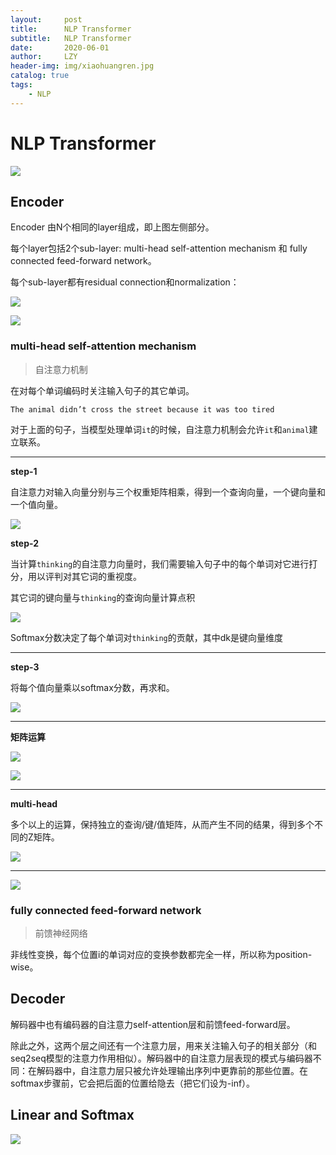 ```yaml
---
layout:     post
title:      NLP Transformer
subtitle:   NLP Transformer
date:       2020-06-01
author:     LZY
header-img: img/xiaohuangren.jpg
catalog: true
tags:
    - NLP
---
```


# NLP Transformer

![](/img/31a961ee467928619d14ar.jpg)


## Encoder

Encoder 由N个相同的layer组成，即上图左侧部分。

每个layer包括2个sub-layer: multi-head self-attention mechanism 和 fully connected feed-forward network。

每个sub-layer都有residual connection和normalization：


![](/img/8889.png)



![](/img/100006a6.jpg)

### multi-head self-attention mechanism

> 自注意力机制


在对每个单词编码时关注输入句子的其它单词。

`The animal didn’t cross the street because it was too tired`

对于上面的句子，当模型处理单词`it`的时候，自注意力机制会允许`it`和`animal`建立联系。

---

**step-1**

自注意力对输入向量分别与三个权重矩阵相乘，得到一个查询向量，一个键向量和一个值向量。

![](/img/q14930.jpg)


**step-2**

当计算`thinking`的自注意力向量时，我们需要输入句子中的每个单词对它进行打分，用以评判对其它词的重视度。

其它词的键向量与`thinking`的查询向量计算点积

![](/img/q15202.jpg)

Softmax分数决定了每个单词对`thinking`的贡献，其中dk是键向量维度

---

**step-3**

将每个值向量乘以softmax分数，再求和。

![](/img/q15564.jpg)


---


**矩阵运算**

![](/img/111q3.jpg)

![](/img/qddddv4.jpg)

---

**multi-head**

多个以上的运算，保持独立的查询/键/值矩阵，从而产生不同的结果，得到多个不同的Z矩阵。

![](/img/7009086.jpg)

---

![](/img/ef7009206.jpg)


### fully connected feed-forward network

> 前馈神经网络

非线性变换，每个位置i的单词对应的变换参数都完全一样，所以称为position-wise。

## Decoder

解码器中也有编码器的自注意力self-attention层和前馈feed-forward层。

除此之外，这两个层之间还有一个注意力层，用来关注输入句子的相关部分（和seq2seq模型的注意力作用相似）。解码器中的自注意力层表现的模式与编码器不同：在解码器中，自注意力层只被允许处理输出序列中更靠前的那些位置。在softmax步骤前，它会把后面的位置给隐去（把它们设为-inf）。


## Linear and Softmax

![](/img/qq324324.jpg)

